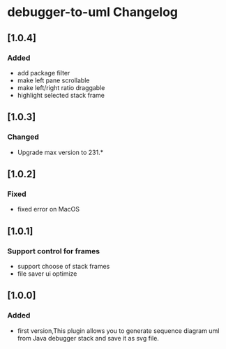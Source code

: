 <!-- Keep a Changelog guide -> https://keepachangelog.com -->

# debugger-to-uml Changelog


## [1.0.4]
### Added
- add package filter
- make left pane scrollable
- make left/right ratio draggable
- highlight selected stack frame

## [1.0.3]
### Changed
- Upgrade max version to 231.*

## [1.0.2]
### Fixed
- fixed error on MacOS


## [1.0.1]
### Support control for frames
- support choose of stack frames
- file saver ui optimize


## [1.0.0]
### Added
- first version,This plugin allows you to generate sequence diagram uml from Java debugger stack and save it as svg file.


